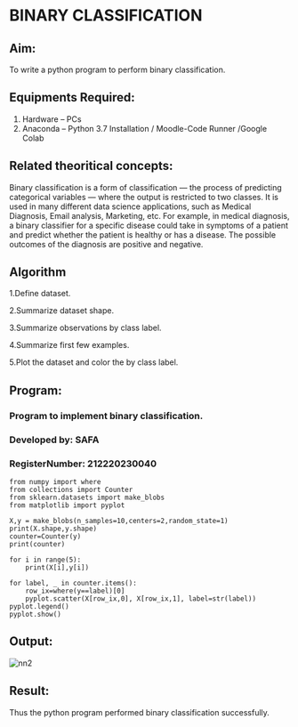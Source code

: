 # BINARY CLASSIFICATION
## Aim:
To write a python program to perform binary classification.

## Equipments Required:
1. Hardware – PCs
2. Anaconda – Python 3.7 Installation / Moodle-Code Runner /Google Colab

## Related theoritical concepts:
Binary classification is a form of classification — the process of predicting categorical variables — where the output is restricted to two classes. It is used in many different data science applications, such as Medical Diagnosis, Email analysis, Marketing, etc. For example, in medical diagnosis, a binary classifier for a specific disease could take in symptoms of a patient and predict whether the patient is healthy or has a disease. The possible outcomes of the diagnosis are positive and negative.

## Algorithm

1.Define dataset.

2.Summarize dataset shape.

3.Summarize observations by class label.

4.Summarize first few examples.

5.Plot the dataset and color the by class label.

## Program:
### Program to implement binary classification.
### Developed by: SAFA
### RegisterNumber: 212220230040
```
from numpy import where
from collections import Counter
from sklearn.datasets import make_blobs
from matplotlib import pyplot

X,y = make_blobs(n_samples=10,centers=2,random_state=1)
print(X.shape,y.shape)
counter=Counter(y)
print(counter)

for i in range(5):
    print(X[i],y[i])
    
for label, _ in counter.items():
    row_ix=where(y==label)[0]
    pyplot.scatter(X[row_ix,0], X[row_ix,1], label=str(label))
pyplot.legend()
pyplot.show()

```

## Output:

![nn2](https://user-images.githubusercontent.com/75234912/163919075-64586412-db9a-430b-91d1-1ef879b2f6c2.png)


## Result:
Thus the python program performed binary classification successfully.
